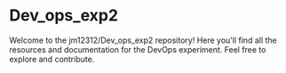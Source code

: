 # Dev_ops_exp2
Welcome to the jm12312/Dev_ops_exp2 repository! Here you'll find all the resources and documentation for the DevOps experiment. 
Feel free to explore and contribute.
